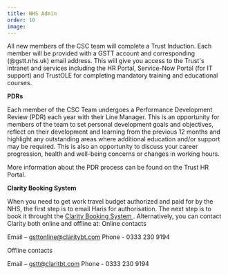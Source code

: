 ```yaml
---
title: NHS Admin
order: 10
image:
---
```

All new members of the CSC team will complete a Trust Induction. Each member will be provided with a GSTT account 
and corresponding (@gstt.nhs.uk) email address. This will give you access to the Trust's intranet and services including 
the HR Portal, Service-Now Portal (for IT support) and TrustOLE for completing mandatory training and educational courses.

**PDRs**

Each member of the CSC Team undergoes a Performance Development Review (PDR) each year with their Line Manager. This is 
an opportunity for members of the team to set personal development goals and objectives, reflect on their development 
and learning from the previous 12 months and highlight any outstanding areas where additional education and/or support 
may be required. This is also an opportunity to discuss your career progression, health and well-being concerns or 
changes in working hours.

More information about the PDR process can be found on the Trust HR Portal. 

**Clarity Booking System**

When you need to get work travel budget authorized and paid for by the NHS, the first step is to email Haris for authorisation. The next step is to book it throught the <a href="https://ctmcrown.sabscorp.com/js/clarity/current/#/logonl"> Clarity Booking System </a>.
Alternatively, you can contact Clarity both online and offline at:
Online contacts

Email – gsttonline@claritybt.com
Phone - 0333 230 9194

Offline contacts

Email – gstt@claritbt.com
Phone - 0333 230 9194
